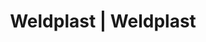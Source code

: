 ---
Link: "file:/Users/vinayakpatel/Downloads/www.weldplast.cz/eshop_products_compare/add/eshop-products-variant635"
product_name: "null"
product_id: "null"
title: "Weldplast | Weldplast"
product_desc: ""
product_specs: ""
product_downloads: ""
href: ""
accessories: ""
similar_products: ""
---